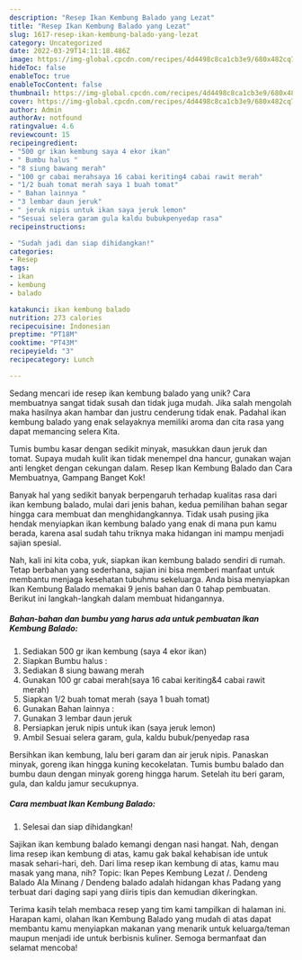```yaml
---
description: "Resep Ikan Kembung Balado yang Lezat"
title: "Resep Ikan Kembung Balado yang Lezat"
slug: 1617-resep-ikan-kembung-balado-yang-lezat
category: Uncategorized
date: 2022-03-29T14:11:18.486Z
image: https://img-global.cpcdn.com/recipes/4d4498c8ca1cb3e9/680x482cq70/ikan-kembung-balado-foto-resep-utama.jpg
hideToc: false
enableToc: true
enableTocContent: false
thumbnail: https://img-global.cpcdn.com/recipes/4d4498c8ca1cb3e9/680x482cq70/ikan-kembung-balado-foto-resep-utama.jpg
cover: https://img-global.cpcdn.com/recipes/4d4498c8ca1cb3e9/680x482cq70/ikan-kembung-balado-foto-resep-utama.jpg
author: Admin
authorAv: notfound
ratingvalue: 4.6
reviewcount: 15
recipeingredient:
- "500 gr ikan kembung saya 4 ekor ikan"
- " Bumbu halus "
- "8 siung bawang merah"
- "100 gr cabai merahsaya 16 cabai keriting4 cabai rawit merah"
- "1/2 buah tomat merah saya 1 buah tomat"
- " Bahan lainnya "
- "3 lembar daun jeruk"
- " jeruk nipis untuk ikan saya jeruk lemon"
- "Sesuai selera garam gula kaldu bubukpenyedap rasa"
recipeinstructions:

- "Sudah jadi dan siap dihidangkan!"
categories:
- Resep
tags:
- ikan
- kembung
- balado

katakunci: ikan kembung balado 
nutrition: 273 calories
recipecuisine: Indonesian
preptime: "PT18M"
cooktime: "PT43M"
recipeyield: "3"
recipecategory: Lunch

---
```





Sedang mencari ide resep ikan kembung balado yang unik? Cara membuatnya sangat tidak susah dan tidak juga mudah. Jika salah mengolah maka hasilnya akan hambar dan justru cenderung tidak enak. Padahal ikan kembung balado yang enak selayaknya memiliki aroma dan cita rasa yang dapat memancing selera Kita.





Tumis bumbu kasar dengan sedikit minyak, masukkan daun jeruk dan tomat. Supaya mudah kulit ikan tidak menempel dna hancur, gunakan wajan anti lengket dengan cekungan dalam. Resep Ikan Kembung Balado dan Cara Membuatnya, Gampang Banget Kok!

Banyak hal yang sedikit banyak berpengaruh terhadap kualitas rasa dari ikan kembung balado, mulai dari jenis bahan, kedua pemilihan bahan segar hingga cara membuat dan menghidangkannya. Tidak usah pusing jika hendak menyiapkan ikan kembung balado yang enak di mana pun kamu berada, karena asal sudah tahu triknya maka hidangan ini mampu menjadi sajian spesial.






Nah, kali ini kita coba, yuk, siapkan ikan kembung balado sendiri di rumah. Tetap berbahan yang sederhana, sajian ini bisa memberi manfaat untuk membantu menjaga kesehatan tubuhmu sekeluarga. Anda bisa menyiapkan Ikan Kembung Balado memakai 9 jenis bahan dan 0 tahap pembuatan. Berikut ini langkah-langkah dalam membuat hidangannya.

<!--inarticleads1-->

##### Bahan-bahan dan bumbu yang harus ada untuk pembuatan Ikan Kembung Balado:

1. Sediakan 500 gr ikan kembung (saya 4 ekor ikan)
1. Siapkan  Bumbu halus :
1. Sediakan 8 siung bawang merah
1. Gunakan 100 gr cabai merah(saya 16 cabai keriting&amp;4 cabai rawit merah)
1. Siapkan 1/2 buah tomat merah (saya 1 buah tomat)
1. Gunakan  Bahan lainnya :
1. Gunakan 3 lembar daun jeruk
1. Persiapkan  jeruk nipis untuk ikan (saya jeruk lemon)
1. Ambil Sesuai selera garam, gula, kaldu bubuk/penyedap rasa


Bersihkan ikan kembung, lalu beri garam dan air jeruk nipis. Panaskan minyak, goreng ikan hingga kuning kecokelatan. Tumis bumbu balado dan bumbu daun dengan minyak goreng hingga harum. Setelah itu beri garam, gula, dan kaldu jamur secukupnya. 

<!--inarticleads2-->

##### Cara membuat Ikan Kembung Balado:


1. Selesai dan siap dihidangkan!

Sajikan ikan kembung balado kemangi dengan nasi hangat. Nah, dengan lima resep ikan kembung di atas, kamu gak bakal kehabisan ide untuk masak sehari-hari, deh. Dari lima resep ikan kembung di atas, kamu mau masak yang mana, nih? Topic: Ikan Pepes Kembung Lezat /. Dendeng Balado Ala Minang / Dendeng balado adalah hidangan khas Padang yang terbuat dari daging sapi yang diiris tipis dan kemudian dikeringkan. 

Terima kasih telah membaca resep yang tim kami tampilkan di halaman ini. Harapan kami, olahan Ikan Kembung Balado yang mudah di atas dapat membantu kamu menyiapkan makanan yang menarik untuk keluarga/teman maupun menjadi ide untuk berbisnis kuliner. Semoga bermanfaat dan selamat mencoba!
